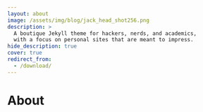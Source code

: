 ```yaml
---
layout: about
image: /assets/img/blog/jack_head_shot256.png
description: >
  A boutique Jekyll theme for hackers, nerds, and academics,
  with a focus on personal sites that are meant to impress.
hide_description: true
cover: true
redirect_from:
  - /download/
---
```


# About

<!--author-->
